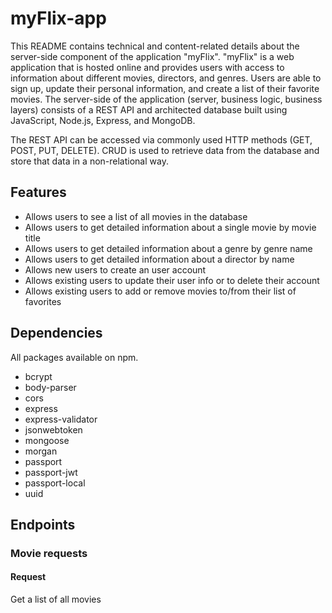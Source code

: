 # myFlix-app

This README contains technical and content-related details about the server-side component of the application "myFlix". 
"myFlix" is a web application that is hosted online and provides users with access to information about different movies, directors, and genres. Users are able to sign up, update their personal information, and create a list of their favorite movies. 
The server-side of the application (server, business logic, business layers) consists of a REST API and architected database built using JavaScript, Node.js, Express, and MongoDB.

The REST API can be accessed via commonly used HTTP methods (GET, POST, PUT, DELETE). CRUD is used to retrieve data from the database and store that data in a non-relational way.

## Features

* Allows users to see a list of all movies in the database
* Allows users to get detailed information about a single movie by movie title
* Allows users to get detailed information about a genre by genre name
* Allows users to get detailed information about a director by name
* Allows new users to create an user account
* Allows existing users to update their user info or to delete their account
* Allows existing users to add or remove movies to/from their list of favorites

## Dependencies

All packages available on npm.

* bcrypt
* body-parser
* cors
* express
* express-validator
* jsonwebtoken
* mongoose
* morgan
* passport
* passport-jwt
* passport-local
* uuid

## Endpoints


### Movie requests

#### Request 
Get a list of all movies
